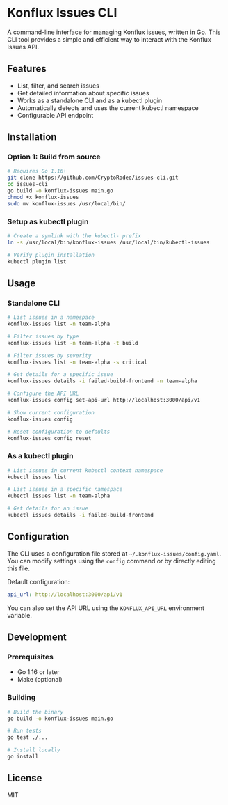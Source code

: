 # Konflux Issues CLI

A command-line interface for managing Konflux issues, written in Go. This CLI tool provides a simple and efficient way to interact with the Konflux Issues API.

## Features

- List, filter, and search issues
- Get detailed information about specific issues
- Works as a standalone CLI and as a kubectl plugin
- Automatically detects and uses the current kubectl namespace
- Configurable API endpoint

## Installation

### Option 1: Build from source

```bash
# Requires Go 1.16+
git clone https://github.com/CryptoRodeo/issues-cli.git
cd issues-cli
go build -o konflux-issues main.go
chmod +x konflux-issues
sudo mv konflux-issues /usr/local/bin/
```

### Setup as kubectl plugin

```bash
# Create a symlink with the kubectl- prefix
ln -s /usr/local/bin/konflux-issues /usr/local/bin/kubectl-issues

# Verify plugin installation
kubectl plugin list
```

## Usage

### Standalone CLI

```bash
# List issues in a namespace
konflux-issues list -n team-alpha

# Filter issues by type
konflux-issues list -n team-alpha -t build

# Filter issues by severity
konflux-issues list -n team-alpha -s critical

# Get details for a specific issue
konflux-issues details -i failed-build-frontend -n team-alpha

# Configure the API URL
konflux-issues config set-api-url http://localhost:3000/api/v1

# Show current configuration
konflux-issues config

# Reset configuration to defaults
konflux-issues config reset
```

### As a kubectl plugin

```bash
# List issues in current kubectl context namespace
kubectl issues list

# List issues in a specific namespace
kubectl issues list -n team-alpha

# Get details for an issue
kubectl issues details -i failed-build-frontend
```

## Configuration

The CLI uses a configuration file stored at `~/.konflux-issues/config.yaml`. You can modify settings using the `config` command or by directly editing this file.

Default configuration:
```yaml
api_url: http://localhost:3000/api/v1
```

You can also set the API URL using the `KONFLUX_API_URL` environment variable.

## Development

### Prerequisites

- Go 1.16 or later
- Make (optional)

### Building

```bash
# Build the binary
go build -o konflux-issues main.go

# Run tests
go test ./...

# Install locally
go install
```

## License

MIT
